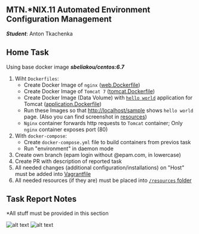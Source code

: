 MTN.*NIX.11 Automated Environment Configuration Management
---

***Student***: Anton Tkachenka

Home Task
---

Using base docker image ***sbeliakou/centos:6.7***

1. Wiht ```Dockerfiles```:
    - Create Docker Image of ```nginx``` ([web.Dockerfile](/web.Dockerfile))
    - Create Docker Image of ```Tomcat 7``` ([tomcat.Dockerfile](/tomcat.Dockerfile))
    - Create Docker Image (Data Volume) with [```hello world```](https://tomcat.apache.org/tomcat-7.0-doc/appdev/sample/sample.war) application for Tomcat ([application.Dockerfile](application.Dockerfile))
    - Run these Images so that [http://localhost/sample](#screenshot) shows ```hello world``` page. (Also you can find screenshot in [resources](/resources/))
    - ```Nginx``` container forwards http requests to ```Tomcat``` container; Only ```nginx``` container exposes port (80)
2. With ```docker-compose```:
    - Create ```docker-compose.yml``` file to build containers from previos task
    - Run "environment" in daemon mode
3. Create own branch (epam login without @epam.com, in lowercase)
4. Create PR with description of reported task
5. All needed changes (additional configuration/installations) on "Host" must be added into [Vagrantfile](/Vagrantfile)
6. All needed resources (if they are) must be placed into [```/resources``` folder](/resources/)

Task Report Notes
---
*All stuff must be provided in this section

<a id="screenshot"></a>
![alt text](https://github.com/MNTLab/cm-docker/blob/anton_tkachenka/resources/2.png "http://localhost/sample")
![alt text](https://github.com/MNTLab/cm-docker/blob/anton_tkachenka/resources/3.png "http://localhost/sample")
